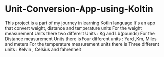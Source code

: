 # Unit-Conversion-App-using-Koltin
This project is a part of my journey in learning Kotlin language It's an app that convert weight, distance and temperature units
For the weight measurement Units there two different Units : Kg and Lb(pounds)
For the Distance measurement Units there is Four different units : Yard ,Km, Miles and meters
For the temperature measurement units there is Three different units : Kelvin , Celsius and fahrenheit 


